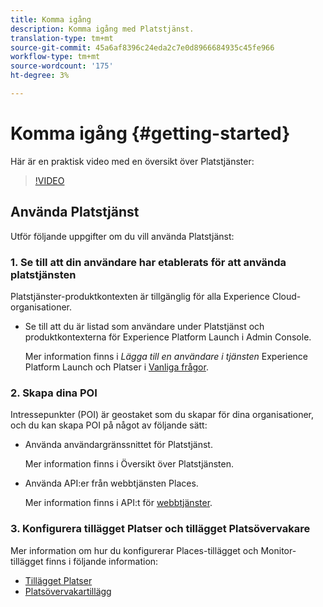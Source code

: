 ```yaml
---
title: Komma igång
description: Komma igång med Platstjänst.
translation-type: tm+mt
source-git-commit: 45a6af8396c24eda2c7e0d8966684935c45fe966
workflow-type: tm+mt
source-wordcount: '175'
ht-degree: 3%

---
```



# Komma igång {#getting-started}

Här är en praktisk video med en översikt över Platstjänster:

<!--
Test of different youtube link for exl
-->

>[!VIDEO](https://video.tv.adobe.com/v/41647)

## Använda Platstjänst

Utför följande uppgifter om du vill använda Platstjänst:

### 1. Se till att din användare har etablerats för att använda platstjänsten

Platstjänster-produktkontexten är tillgänglig för alla Experience Cloud-organisationer.

* Se till att du är listad som användare under Platstjänst och produktkontexterna för Experience Platform Launch i Admin Console.

   Mer information finns i *Lägga till en användare i tjänsten* Experience Platform Launch och Platser i [Vanliga frågor](/help/places-gain-access.md).


### 2. Skapa dina POI

Intressepunkter (POI) är geostaket som du skapar för dina organisationer, och du kan skapa POI på något av följande sätt:

* Använda användargränssnittet för Platstjänst.

   Mer information finns i Översikt över [](/help/poi-mgmt-ui/poi-mgmt-ui-overview.md)Platstjänsten.

* Använda API:er från webbtjänsten Places.

   Mer information finns i API:t för [webbtjänster](/help/web-service-api/places-web-services.md).


### 3. Konfigurera tillägget Platser och tillägget Platsövervakare

Mer information om hur du konfigurerar Places-tillägget och Monitor-tillägget finns i följande information:

* [Tillägget Platser](/help/places-ext-aep-sdks/places-extension/places-extension.md)
* [Platsövervakartillägg](/help/places-ext-aep-sdks/places-monitor-extension/places-monitor-extension.md)
